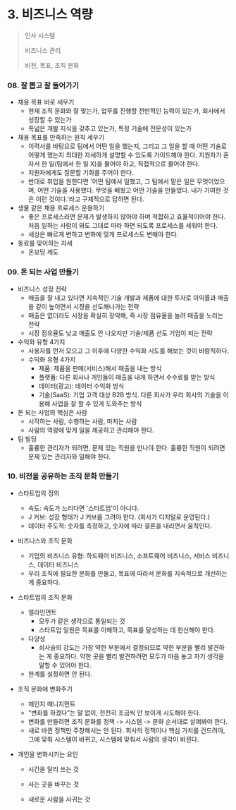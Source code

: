# 3. 비즈니스 역량

> 인사 시스템
>
> 비즈니스 관리
>
> 비전, 목표, 조직 문화



### 08. 잘 뽑고 잘 들어가기

- 채용 목표 바로 세우기
  - 현재 조직 문화와 잘 맞는가, 업무를 진행할 전반적인 능력이 있는가, 회사에서 성장할 수 있는가
  - 폭넓은 개발 지식을 갖추고 있는가, 특정 기술에 전문성이 있는가
- 채용 목표를 만족하는 원칙 세우기
  - 이력서를 바탕으로 팀에서 어떤 일을 했는지, 그리고 그 일을 할 때 어떤 기술로 어떻게 했는지 최대한 자세하게 설명할 수 있도록 가이드해야 한다. 지원자가 혼자서 한 일(팀에서 한 일 X)을 물어야 하고, 직접적으로 물어야 한다.
  - 지원자에게도 질문할 기회를 주어야 한다.
  - 반대로 취업을 원한다면 '어떤 팀에서 일했고, 그 팀에서 맡은 일은 무엇이었으며, 어떤 기술을 사용했다. 무엇을 배웠고 어떤 기술을 만들었다. 내가 기여한 것은 이런 것이다.'라고 구체적으로 답하면 된다.
- 생물 같은 채용 프로세스 운용하기
  - 좋은 프로세스라면 문제가 발생하지 않아야 하며 적합하고 효율적이어야 한다. 처음 일하는 사람이 와도 그대로 따라 하면 되도록 프로세스를 세워야 한다.
  - 세상은 빠르게 변하고 변화에 맞게 프로세스도 변해야 한다.
- 동료를 맞이하는 자세
  - 온보딩 제도



### 09. 돈 되는 사업 만들기

- 비즈니스 성장 전략
  - 매출을 잘 내고 있다면 지속적인 기술 개발과 제품에 대한 투자로 이익률과 매출을 같이 높이면서 시장을 선도해나가는 전략
  - 매출은 없더라도 시장을 확실히 장악해, 즉 시장 점유율을 늘려 매출을 노리는 전략
  - 시장 점유율도 낮고 매출도 안 나오지만 기술/제품 선도 기업이 되는 전략
- 수익화 유형 4가지
  - 사용자를 먼저 모으고 그 이후에 다양한 수익화 시도를 해보는 것이 바람직하다.
  - 수익화 유형 4가지
    - 제품: 제품을 판매(서비스)해서 매출을 내는 방식
    - 플랫폼: 다른 회사나 개인들이 매출을 내게 하면서 수수료를 받는 방식
    - 데이터(광고): 데이터 수익화 방식
    - 기술(SaaS): 기업 고객 대상 B2B 방식. 다른 회사가 우리 회사의 기술을 이용해 사업을 잘 할 수 있게 도와주는 방식
- 돈 되는 사업의 핵심은 사람
  - 시작하는 사람, 수행하는 사람, 마치는 사람
  - 사람의 역량에 맞게 일을 제공하고 관리해야 한다.
- 팀 빌딩
  - 훌륭한 관리자가 되려면, 문제 있는 직원을 만나야 한다. 훌륭한 직원이 되려면 문제 있는 관리자와 일해야 한다.



### 10. 비전을 공유하는 조직 문화 만들기

- 스타트업의 정의

  - 속도: 속도가 느리다면 '스타트업'이 아니다.
  - J 커브: 성장 형태가 J 커브를 그려야 한다. (회사가 디지털로 운영된다.)
  - 데이터 주도적: 숫자를 측정하고, 숫자에 따라 결론을 내리면서 움직인다.

- 비즈니스와 조직 문화

  - 기업의 비즈니스 유형: 하드웨어 비즈니스, 소프트웨어 비즈니스, 서비스 비즈니스, 데이터 비즈니스
  - 우리 조직에 필요한 문화를 만들고, 목표에 따라서 문화를 지속적으로 개선하는 게 중요하다.

- 스타트업의 조직 문화

  - 얼라인먼트
    - 모두가 같은 생각으로 통일되는 것
    - 스타트업 일원은 목표를 이해하고, 목표를 달성하는 데 헌신해야 한다.
  - 다양성
    - 쇠사슬의 강도는 가장 약한 부분에서 결정되므로 약한 부분을 빨리 발견하는 게 중요하다. 약한 곳을 빨리 발견하려면 모두가 마음 놓고 자기 생각을 말할 수 있어야 한다.
  - 한계를 설정하면 안 된다.

- 조직 문화에 변화주기

  - 체인지 매니지먼트
  - "변화를 하겠다"는 말 없이, 천천히 조금씩 안 보이게 시도해야 한다.
  - 변화를 만들려면 조직 문화를 정책 -> 시스템 -> 문화 순서대로 살펴봐야 한다.
  - 새로 바뀐 정책만 주창해서는 안 된다. 회사의 정책이나 핵심 가치를 건드려야, 그에 맞춰 시스템이 바뀌고, 시스템에 맞춰서 사람의 생각이 바뀐다.

- 개인을 변화시키는 요인

  - 시간을 달리 쓰는 것

  - 사는 곳을 바꾸는 것

  - 새로운 사람을 사귀는 것

    